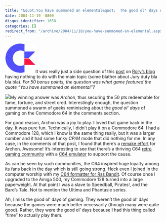 ```yaml
---
title: "&quot;You have summoned an elemental&quot;  The good ol' days of gaming..."
date: 2004-11-19 -0800
disqus_identifier: 1658
categories: []
redirect_from: "/archive/2004/11/18/you-have-summoned-an-elemental.aspx/"
---
```


![C64](/images/C64.gif)It was really just a side question of this
[post](http://neopoleon.com/blog/posts/9917.aspx) on [Rory’s
blog](http://www.neopoleon.com/blog/) having nothing to do with the main
topic (some blather about Jury duty bla bla bla). *For 50 bonus points,
the question was what game featured the quote “You have summoned an
elemental”?*

![](https://haacked.com/images/haacked_com/archon.jpg)My winning answer
was *Archon*, thus securing the 50 pts redeemable for fame, fortune, and
street cred. Interestingly enough, the question summoned a swarm of
geeks reminiscing about the *good ol’ days* of gaming on the Commodore
64 in the comments section.

For good reason, Archon was a joy to play. I loved that game back in the
day. It was pure fun. Technically, I didn’t play it on a Commodore 64. I
had a Commodore 128, which I know is the same thing really, but it was a
larger number and it had some funky *CP/M* mode that did nothing for me.
In any case, in the comments of that post, I found that there’s a
[remake effort](http://www.archonevolution.com/ "Archon Remak") for
Archon. Awesome! It’s interesting to see that there’s a thriving C64
[retro gaming
community](http://www.commodoregames.com/ "Commodore Games") with a [C64
emulator](http://www.computerbrains.com/ccs64/ "Commodore 64 Emulator")
to support the cause.

As can be seen by such communities, the C64 inspired huge loyalty among
its fans back in the day which is still going strong. Heck even I joined
in the computer worship with my [C64 formatter for Rss
Bandit](https://haacked.com/archive/2004/04/23/c64-formatter-for-rssbandit.aspx "C64 Formatter").
Of course once I upgraded to the Amiga 500, my Commodore 128 turned into
a large paperweight. At that point I was a slave to Speedball, Pirates!,
and the Bard’s Tale. Not to mention the Ultima and Phantasie series.

Ah, I miss the good ol’ days of gaming. They weren’t the good ol’ days
because the games were much better necessarily (though many were quite
good). Rather, they were the good ol’ days because I had this thing
called “time” to actually play them.


